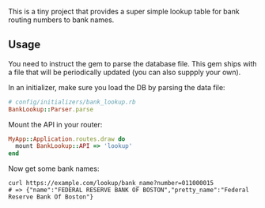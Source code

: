 This is a tiny project that provides a super simple lookup table for bank routing numbers to bank names.

## Usage

You need to instruct the gem to parse the database file. This gem ships with a file that will be periodically updated (you can also suppply your own).

In an initializer, make sure you load the DB by parsing the data file:

```ruby
# config/initializers/bank_lookup.rb
BankLookup::Parser.parse
```

Mount the API in your router:

```ruby
MyApp::Application.routes.draw do
  mount BankLookup::API => 'lookup'
end
```

Now get some bank names:

```
curl https://example.com/lookup/bank_name?number=011000015
# => {"name":"FEDERAL RESERVE BANK OF BOSTON","pretty_name":"Federal Reserve Bank Of Boston"}
```